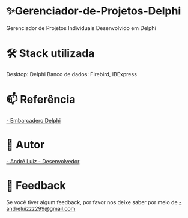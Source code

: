 # ✨Gerenciador-de-Projetos-Delphi
Gerenciador de Projetos Individuais Desenvolvido em Delphi
# 🛠 Stack utilizada
Desktop: Delphi
Banco de dados: Firebird, IBExpress
# 📫 Referência
<a href="https://github.com/Embarcadero">- Embarcadero Delphi<a>
# 🧠 Autor
<a href="https://github.com/andredeve">- André Luiz - Desenvolvedor <a> 
# 💬 Feedback
Se você tiver algum feedback, por favor nos deixe saber por meio de <a href="">- andreluizzz299@gmail.com<a>  

